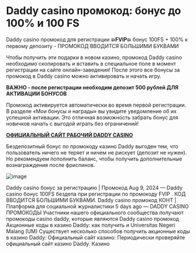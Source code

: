 # Daddy casino промокод: бонус до 100% и 100 FS
Daddy casino промокод для регистрации **💥FVIP💥** бонус 100FS + 100% к первому депозиту - ПРОМОКОД ВВОДИТСЯ БОЛЬШИМИ БУКВАМИ

Чтобы получить эти подарки в новом казино, промокод Daddy casino необходимо скопировать и вставить в специальное поле в момент регистрации на сайте онлайн-заведения! После этого все бонусы за промокод в Daddy casino можно активировать и начать игру.

**ВАЖНО - после регистрации необходим депозит 500 рублей ДЛЯ АКТИВАЦИИ БОНУСОВ**

Промокод активируется автоматически во время первой регистрации. В разделе «Мои бонусы и награды» вы увидите уведомление об их успешной активации. Это отличная возможность забрать бонус для новичков начать с выгодой играть без ограничений!

**[ОФИЦИАЛЬНЫЙ САЙТ РАБОЧИЙ DADDY CASINO](https://linksc.ru/daddy_fvip)**

Бездепозитный бонус по промокоду казино Daddy выгоден тем, что пользователь ничего не теряет и ничем не рискует (депозит не нужен). Но рекомендуем пополнить баланс, чтобы получить дополнительные вознаграждения после фриспинов.


![image](https://github.com/user-attachments/assets/01a99490-64e6-4e9c-befa-b07da20e4190)

Daddy casino бонус за регистрацию | Промокод Aug 9, 2024 — Daddy casino бонус 100FS бездепа при регистрации по промокоду FVIP . КОД ВВОДИТСЯ БОЛЬШИМИ БУКВАМИ. Daddy casino промокод КОНТ | Платформа для социальной журналистики 5 days ago — DADDY CASINO ПРОМОКОДЫ Участники нашего официального сообщества получают промокоды casino daddy, которые являются Daddy casino промокод Акционные коды в казино Daddy: как получить и Universitas Negeri Malang (UM) Существует несколько способов получить акционные коды в казино Daddy: Официальный сайт казино: Периодически проверяйте официальный сайт казино Daddy. Казино 
